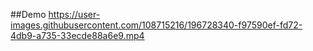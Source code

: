 ##Demo
https://user-images.githubusercontent.com/108715216/196728340-f97590ef-fd72-4db9-a735-33ecde88a6e9.mp4
